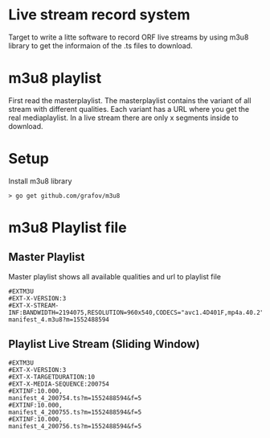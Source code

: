 # Live stream record system

Target to write a litte software to record
ORF live streams by using m3u8 library to
get the informaion of the .ts files to
download.


# m3u8 playlist

First read the masterplaylist. The masterplaylist contains
the variant of all stream with different qualities.
Each variant has a URL where you get the real mediaplaylist.
In a live stream there are only x segments inside to download.


# Setup

Install m3u8 library

`> go get github.com/grafov/m3u8`

# m3u8 Playlist file

## Master Playlist

Master playlist shows all available qualities and url to playlist file

    #EXTM3U
    #EXT-X-VERSION:3
    #EXT-X-STREAM-INF:BANDWIDTH=2194075,RESOLUTION=960x540,CODECS="avc1.4D401F,mp4a.40.2"
    manifest_4.m3u8?m=1552488594


## Playlist Live Stream (Sliding Window)

    #EXTM3U
    #EXT-X-VERSION:3
    #EXT-X-TARGETDURATION:10
    #EXT-X-MEDIA-SEQUENCE:200754
    #EXTINF:10.000,
    manifest_4_200754.ts?m=1552488594&f=5
    #EXTINF:10.000,
    manifest_4_200755.ts?m=1552488594&f=5
    #EXTINF:10.000,
    manifest_4_200756.ts?m=1552488594&f=5



